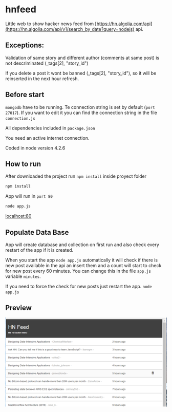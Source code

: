 # hnfeed
Little web to show hacker news feed from [https://hn.algolia.com/api](https://hn.algolia.com/api/v1/search_by_date?query=nodejs) api.

## Exceptions:
Validation of same story and different author (comments at same post) is not descriminated (_tags[2], "story_id")

If you delete a post it wont be banned (_tags[2], "story_id"), so it will be reinserted in the next hour refresh.

## Before start
`mongodb` have to be running. Te connection string is set by default (`port 27017`). If you want to edit it you can find the connection string in the file `connection.js`

All dependencies included in `package.json`

You need an active internet connection.

Coded in node version 4.2.6

## How to run
After downloaded the project run `npm install` inside proyect folder
```sh
npm install
```
App will run in `port 80`
```sh
node app.js
```
[localhost:80](http://localhost:80/)

## Populate Data Base
App will create database and collection on first run and also check every restart of the app if it is created.

When you start the app `node app.js` automatically it will check if there is new post available in the api an insert them and a count will start to check for new post every 60 minutes. You can change this in the file `app.js` variable `minutes`.

If you need to force the check for new posts just restart the app. `node app.js`


## Preview
![alt text](https://raw.githubusercontent.com/niccontrerasf/hnfeed/master/Captura.PNG)








